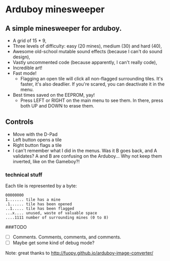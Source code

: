 # Arduboy minesweeper

## A simple minesweeper for arduboy.
- A grid of 15 * 9,
- Three levels of difficulty: easy (20 mines), medium (30) and hard (40),
- Awesome old-school mutable sound effects (because I can't do sound design),
- Vastly uncommented code (because apparently, I can't really code),
- Incredible art!
- Fast mode!
  - Flagging an open tile will click all non-flagged surrounding tiles. It's faster, it's also deadlier. If you're scared, you can deactivate it in the menu.
- Best times saved on the EEPROM, yay!
  - Press LEFT or RIGHT on the main menu to see them. In there, press both UP and DOWN to erase them.
  
## Controls
- Move with the D-Pad
- Left button opens a tile
- Right button flags a tile
- I can't remember what I did in the menus. Was it B goes back, and A validates? A and B are confusing on the Arduboy... Why not keep them inverted, like on the Gameboy?!


### technical stuff
Each tile is represented by a byte:
```
00000000
1....... tile has a mine
.1...... tile has been opened
..1..... tile has been flagged
...x.... unused, waste of valuable space
....1111 number of surrounding mines (0 to 8)
```

###TODO
- [ ] Comments. Comments, comments, and comments.
- [ ] Maybe get some kind of debug mode?

Note: great thanks to http://fuopy.github.io/arduboy-image-converter/